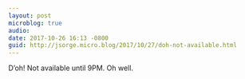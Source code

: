 ```yaml
---
layout: post
microblog: true
audio: 
date: 2017-10-26 16:13 -0800
guid: http://jsorge.micro.blog/2017/10/27/doh-not-available.html
---
```

D’oh! Not available until 9PM. Oh well.

